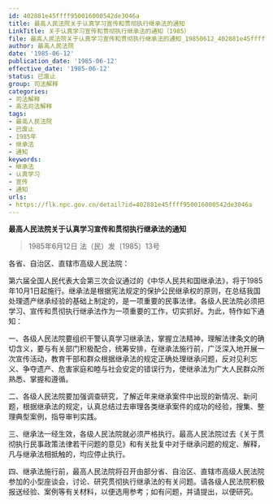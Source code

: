 ```yaml
---
id: 402881e45ffff950016000542de3046a
title: 最高人民法院关于认真学习宣传和贯彻执行继承法的通知
LinkTitle: 关于认真学习宣传和贯彻执行继承法的通知（1985）
file: 最高人民法院关于认真学习宣传和贯彻执行继承法的通知_19850612_402881e45ffff950016000542de3046a.docx
author: 最高人民法院
date: '1985-06-12'
publication_date: '1985-06-12'
effective_date: '1985-06-12'
status: 已废止
group: 司法解释
categories:
- 司法解释
- 高法司法解释
tags:
- 最高人民法院
- 已废止
- 1985年
- 继承法
- 通知
keywords:
- 继承法
- 认真学习
- 宣传
- 通知
urls:
- https://flk.npc.gov.cn/detail?id=402881e45ffff950016000542de3046a
---
```


**最高人民法院关于认真学习宣传和贯彻执行继承法的通知**

> 1985年6月12日 法（民）发〔1985〕13号

各省、自治区、直辖市高级人民法院：

第六届全国人民代表大会第三次会议通过的《中华人民共和国继承法》，将于1985年10月1日起施行。继承法是根据宪法规定的保护公民继承权的原则，在总结我国处理遗产继承经验的基础上制定的，是一项重要的民事法律。各级人民法院必须把学习、宣传和贯彻执行继承法作为一项重要的工作，切实抓好。为此，特作如下通知：

一、各级人民法院要组织干警认真学习继承法，掌握立法精神，理解法律条文的确切含义，要与有关部门积极配合，统筹安排，在继承法施行前，广泛深入地开展一次宣传活动，教育干部和群众根据继承法的规定正确处理继承问题，反对见利忘义、争夺遗产、危害家庭和睦与社会安定的错误行为，使继承法为广大人民群众所熟悉、掌握和遵循。

二、各级人民法院要加强调查研究，了解近年来继承案件中出现的新情况、新问题，根据继承法的规定，认真总结过去审理各类继承案件的成功的经验，搜集、整理典型案例，指导审判实践。

三、继承法一经生效，各级人民法院就必须严格执行。最高人民法院过去《关于贯彻执行民事政策法律若干问题的意见》和有关批复中对于继承问题的规定、解释，凡与继承法相抵触的，均应停止执行。

四、继承法施行前，最高人民法院将召开由部分省、自治区、直辖市高级人民法院参加的小型座谈会，讨论、研究贯彻执行继承法的有关问题。请各级人民法院积极报送经验、案例等有关材料，以便选用参考；如有问题，并请提出，以便研究。
